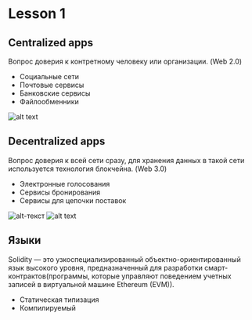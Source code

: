 # Lesson 1

## Centralized apps 
  Вопрос доверия к контретному человеку или организации. (Web 2.0)
+ Социальные сети
+ Почтовые сервисы
+ Банковские сервисы
+ Файлообменники

![alt text](Web2.0.png "Два примера реализации Web3")

## Decentralized apps
  Вопрос доверия к всей сети сразу, для хранения данных в такой сети используется технология блокчейна. (Web 3.0)
+ Электронные голосования
+ Сервисы бронирования
+ Сервисы для цепочки поставок

![alt-текст](https://www.cloudcredential.org/wp-content/uploads/2020/03/Screenshot-2020-03-25-at-09.34.29.png "Добавления транзакции в блок, а блока в саму цепочку блоков, после подтверждения валидаторами сети")
![alt text](Web3.0.png "Два примера реализации Web3")

## Языки
Solidity — это узкоспециализированный объектно-ориентированный язык высокого уровня, предназначенный для разработки смарт-контрактов(программы, которые управляют поведением учетных записей в виртуальной машине Ethereum (EVM)). 
+ Статическая типизация
+ Компилируемый
